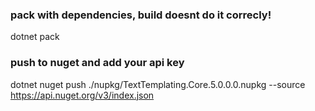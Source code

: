 ### pack with dependencies, build doesnt do it correcly!
dotnet pack
### push to nuget and add your api key 
dotnet nuget push ./nupkg/TextTemplating.Core.5.0.0.0.nupkg --source https://api.nuget.org/v3/index.json